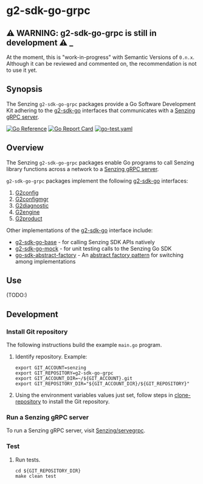 # g2-sdk-go-grpc

## :warning: WARNING: g2-sdk-go-grpc is still in development :warning: _

At the moment, this is "work-in-progress" with Semantic Versions of `0.n.x`.
Although it can be reviewed and commented on,
the recommendation is not to use it yet.

## Synopsis

The Senzing `g2-sdk-go-grpc` packages provide a Go Software Development Kit
adhering to the
[g2-sdk-go](https://github.com/Senzing/g2-sdk-go) interfaces that
communicates with a
[Senzing gRPC server](https://github.com/Senzing/servegrpc).

[![Go Reference](https://pkg.go.dev/badge/github.com/senzing/g2-sdk-go-grpc.svg)](https://pkg.go.dev/github.com/senzing/g2-sdk-go-grpc)
[![Go Report Card](https://goreportcard.com/badge/github.com/senzing/g2-sdk-go-grpc)](https://goreportcard.com/report/github.com/senzing/g2-sdk-go-grpc)
[![go-test.yaml](https://github.com/Senzing/g2-sdk-go-grpc/actions/workflows/go-test.yaml/badge.svg)](https://github.com/Senzing/g2-sdk-go-grpc/actions/workflows/go-test.yaml)

## Overview

The Senzing `g2-sdk-go-grpc` packages enable Go programs to call Senzing library functions
across a network to a
[Senzing gRPC server](https://github.com/Senzing/servegrpc).

`g2-sdk-go-grpc` packages implement the following
[g2-sdk-go](https://github.com/Senzing/g2-sdk-go)
interfaces:

1. [G2config](https://pkg.go.dev/github.com/senzing/g2-sdk-go/g2api#G2config)
1. [G2configmgr](https://pkg.go.dev/github.com/senzing/g2-sdk-go/g2api#G2configmgr)
1. [G2diagnostic](https://pkg.go.dev/github.com/senzing/g2-sdk-go/g2api#G2diagnostic)
1. [G2engine](https://pkg.go.dev/github.com/senzing/g2-sdk-go/g2api#G2engine)
1. [G2product](https://pkg.go.dev/github.com/senzing/g2-sdk-go/g2api#G2product)

Other implementations of the
[g2-sdk-go](https://github.com/Senzing/g2-sdk-go)
interface include:

- [g2-sdk-go-base](https://github.com/Senzing/g2-sdk-go-base) - for
  calling Senzing SDK APIs natively
- [g2-sdk-go-mock](https://github.com/Senzing/g2-sdk-go-mock) - for
  unit testing calls to the Senzing Go SDK
- [go-sdk-abstract-factory](https://github.com/Senzing/go-sdk-abstract-factory) - An
  [abstract factory pattern](https://en.wikipedia.org/wiki/Abstract_factory_pattern)
  for switching among implementations

## Use

(TODO:)

## Development

### Install Git repository

The following instructions build the example `main.go` program.

1. Identify repository.
   Example:

    ```console
    export GIT_ACCOUNT=senzing
    export GIT_REPOSITORY=g2-sdk-go-grpc
    export GIT_ACCOUNT_DIR=~/${GIT_ACCOUNT}.git
    export GIT_REPOSITORY_DIR="${GIT_ACCOUNT_DIR}/${GIT_REPOSITORY}"

    ```

1. Using the environment variables values just set, follow steps in [clone-repository](https://github.com/Senzing/knowledge-base/blob/main/HOWTO/clone-repository.md) to install the Git repository.

### Run a Senzing gRPC server

To run a Senzing gRPC server, visit
[Senzing/servegrpc](https://github.com/Senzing/servegrpc).

### Test

1. Run tests.

    ```console
    cd ${GIT_REPOSITORY_DIR}
    make clean test

    ```
